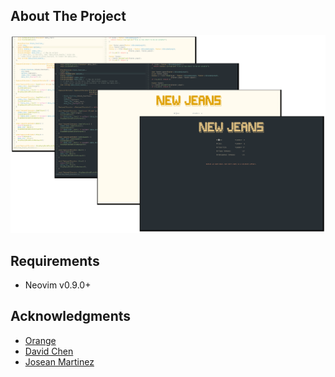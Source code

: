 <!-- ABOUT THE PROJECT -->
## About The Project

[![nvim image][nvim-screenshot]][repo-url]


<!-- REQUIREMENTS -->
## Requirements

* Neovim v0.9.0+


<!-- ACKNOWLEDGMENTS -->
## Acknowledgments

* [
Orange](https://github.com/bitterteasweetorange/nvim)
* [David Chen](https://github.com/theniceboy/nvim)
* [
Josean Martinez](https://github.com/josean-dev/dev-environment-files/tree/main/.config/nvim)


<!-- MARKDOWN LINKS & IMAGES -->
[nvim-screenshot]: images/nvim_image.png
[repo-url]: https://github.com/ZhuX96/nvim